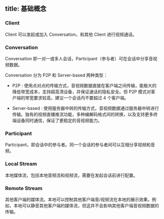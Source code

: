 ﻿
title: 基础概念
---

### Client

Client 可以发起或加入 Conversation，和其他 Client 进行视频通话。

### Conversation

Conversation 即一对一或多人会话，Participant（参与者）可在会话中分享音视频数据。

Conversation 分为 P2P 和 Server-based 两种类型：

*    P2P : 使用点对点的传输方式，音视频数据直接在客户端之间传输，能极大的降低带宽成本，支持超高清设备，并保证通话的隐私安全。但 P2P 模式对客户端的带宽要求较高，建议一个会话内不要超过 4 个客户端。

*    Server-based : 使用服务器中转的传输方式，音视频数据通过服务器中转进行传输。独有的视频直播推流功能，多种编解码格式间的转换，以及支持更多终端设备同时通信，保证了更稳定的音视频能力。

### Participant

Participant，即会话中的参与者。同一个会话的参与者间可以互相分享视频和音频。

### Local Stream

本地媒体流，包括本地音频流和视频流，需要在发起会话前进行配置。

### Remote Stream

其他客户端的媒体流。本地可以控制其他客户端音/视频流在本地的展示效果。例如，本地可以静音其他客户端的媒体流，但这并不会影响其他客户端音视频数据的传输。
